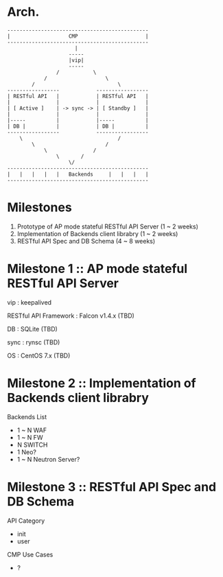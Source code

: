 # Arch.

```
----------------------------------------------
|                   CMP                      |
----------------------------------------------
                      |
                    -----
                    |vip|
                    -----
                /           \
            /                   \
        /                           \
-----------------            -----------------
| RESTful API   |            | RESTful API   |
|               |            |               |
| [ Active ]    | -> sync -> | [ Standby ]   |
|               |            |               |
|-----          |            |-----          |
| DB |          |            | DB |          |
-----------------            -----------------
    \                               /
        \                       /
            \               /
                \       /
                    \/
----------------------------------------------
|   |   |   |   |   Backends     |   |   |   |
----------------------------------------------
```

# Milestones

1. Prototype of AP mode stateful RESTful API Server (1 ~ 2 weeks)
2. Implementation of Backends client librabry (1 ~ 2 weeks)
3. RESTful API Spec and DB Schema (4 ~ 8 weeks)

# Milestone 1 :: AP mode stateful RESTful API Server

vip : keepalived

RESTful API Framework : Falcon v1.4.x (TBD)

DB : SQLite (TBD)

sync : rynsc (TBD)

OS : CentOS 7.x (TBD)

# Milestone 2 :: Implementation of Backends client librabry

Backends List

* 1 ~ N WAF
* 1 ~ N FW
* N SWITCH
* 1 Neo?
* 1 ~ N Neutron Server?

# Milestone 3 :: RESTful API Spec and DB Schema

API Category

* init 
* user

CMP Use Cases

* ?
